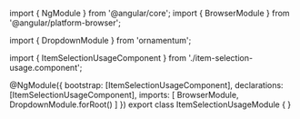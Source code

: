 import { NgModule } from '@angular/core';
import { BrowserModule } from '@angular/platform-browser';
  
import { DropdownModule } from 'ornamentum';
  
import { ItemSelectionUsageComponent } from './item-selection-usage.component';

@NgModule({
 bootstrap: [ItemSelectionUsageComponent],
 declarations: [ItemSelectionUsageComponent],
 imports: [
    BrowserModule, 
    DropdownModule.forRoot()
  ]
})
export class ItemSelectionUsageModule {
}
